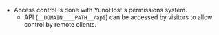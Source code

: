 * Access control is done with YunoHost's permissions system.
  * API (`__DOMAIN____PATH__/api`) can be accessed by visitors to allow control by remote clients.
